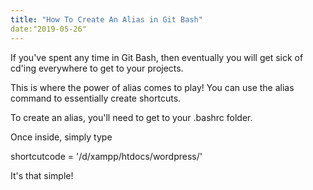 ```yaml
---
title: "How To Create An Alias in Git Bash"
date:"2019-05-26"
---
```


If you've spent any time in Git Bash, then eventually you will get sick of cd'ing everywhere to get to your projects.

This is where the power of alias comes to play! You can use the alias command to essentially create shortcuts.

To create an alias, you'll need to get to your .bashrc folder.

Once inside, simply type

shortcutcode = '/d/xampp/htdocs/wordpress/'

It's that simple!
